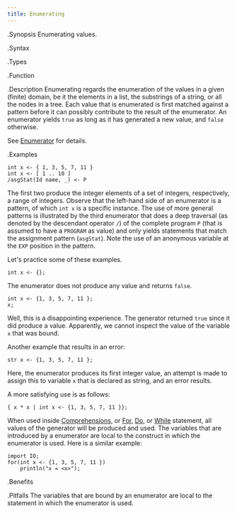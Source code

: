 ```yaml
---
title: Enumerating
---
```


.Synopsis
Enumerating values.

.Syntax

.Types

.Function

.Description
Enumerating regards the enumeration of the values in a given (finite) domain, be it the elements in a list, the substrings of a string, 
or all the nodes in a tree. 
Each value that is enumerated is first matched against a pattern before it can possibly contribute to the result of 
the enumerator. An enumerator yields `true` as long as it has generated a new value, and `false` otherwise.

See [Enumerator]((Rascal:Comprehensions-Enumerator)) for details.

.Examples
```rascal
int x <- { 1, 3, 5, 7, 11 }
int x <- [ 1 .. 10 ]
/asgStat(Id name, _) <- P
```

The first two produce the integer elements of a set of integers, respectively, a range of integers. 
Observe that the left-hand side of an enumerator is a pattern, of which `int x` is a specific instance. 
The use of more general patterns is illustrated by the third enumerator that does a deep traversal 
(as denoted by the descendant operator `/`) of the complete program `P` (that is assumed to have a 
`PROGRAM` as value) and only yields statements that match the assignment pattern (`asgStat`).
Note the use of an anonymous variable at the `EXP` position in the pattern.

Let's practice some of these examples.

```rascal-shell
int x <- {};
```
The enumerator does not produce any value and returns `false`.

```rascal-shell,error
int x <- {1, 3, 5, 7, 11 };
x;
```
Well, this is a disappointing experience. The generator returned `true` since it did produce a value.
Apparently, we cannot inspect the value of the variable `x` that was bound.

Another example that results in an error:
```rascal-shell,error
str x <- {1, 3, 5, 7, 11 };
```
Here, the enumerator produces its first integer value, an attempt is made to assign this to variable `x` that is declared as string,
and an error results.

A more satisfying use is as follows:
```rascal-shell
{ x * x | int x <- {1, 3, 5, 7, 11 }};
```
When used inside [Comprehensions]((Rascal:Expressions-Comprehensions)), 
or [For]((Rascal:Statements-For)), [Do]((Rascal:Statements-Do)), or [While]((Rascal:Statements-While)) 
statement, all values of the generator will be produced and used.
The variables that are introduced by a enumerator are local to the construct in which the enumerator is used.
Here is a similar example:
```rascal-shell
import IO;
for(int x <- {1, 3, 5, 7, 11 })
    println("x = <x>");
```

.Benefits

.Pitfalls
The variables that are bound by an enumerator are local to the statement in which the enumerator is used.

